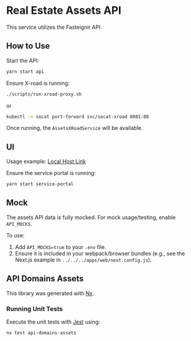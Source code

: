 # Real Estate Assets API

This service utilizes the Fasteignir API.

## How to Use

Start the API:

```bash
yarn start api
```

Ensure X-road is running:

```bash
./scripts/run-xroad-proxy.sh
```

or

```bash
kubectl -n socat port-forward svc/socat-xroad 8081:80
```

Once running, the `AssetsXRoadService` will be available.

## UI

Usage example: [Local Host Link](http://localhost:4200/minarsidur/fasteignir)

Ensure the service portal is running:

```bash
yarn start service-portal
```

## Mock

The assets API data is fully mocked. For mock usage/testing, enable `API_MOCKS`.

To use:

1. Add `API_MOCKS=true` to your `.env` file.
2. Ensure it is included in your webpack/browser bundles (e.g., see the Next.js example in `../../../apps/web/next.config.js`).

## API Domains Assets

This library was generated with [Nx](https://nx.dev).

### Running Unit Tests

Execute the unit tests with [Jest](https://jestjs.io) using:

```bash
nx test api-domains-assets
```

